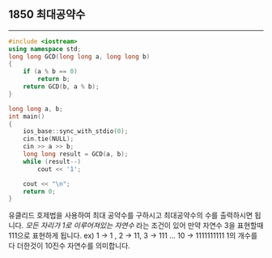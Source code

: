 ## 1850 최대공약수

---
```c++
#include <iostream>
using namespace std;
long long GCD(long long a, long long b)
{
    if (a % b == 0)
        return b;
    return GCD(b, a % b);
}

long long a, b;
int main()
{
    ios_base::sync_with_stdio(0);
    cin.tie(NULL);
    cin >> a >> b;
    long long result = GCD(a, b);
    while (result--)
        cout << '1';

    cout << "\n";
    return 0;
}
```
유클리드 호제법을 사용하여 최대 공약수를 구하시고 최대공약수의 수를 출력하시면 됩니다.
*모든 자리가 1로 이루어져있는 자연수* 라는 조건이 있어 만약 자연수 3을 표현할때 111으로 표현하게 됩니다.
ex) 1 -> 1 , 2 -> 11, 3 -> 111 ... 10 -> 1111111111
1의 개수를 다 더한것이 10진수 자연수를 의미합니다.
